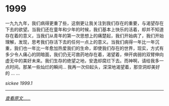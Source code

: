 # 1999

一九九九年，我们病得更重了些，这倒更让我关注到我们存在的重要，与渴望存在下去的欲望。当我们还在童年和少年的时候，我们基本上快乐的活着，却并不知道存在着的意义，当我们从青年的第一次思想上的痛楚起，我们开始病了，我们开始理解，发现，思考我们存活下去的任何一点上的意义。当我们病得一年比一年沉重，我们也一年比一年愈加热爱我们的生命，即使我们存在的世界，现实，方式有多少令人痛心的阴暗面，我们仍无可救药地存在着，渴望着，伸开病弱的双臂伸向虚无中的美好未来。我们生存的绝望之地，安逸却腐烂下去。而神啊，请给我多一点时间。那某一些灿烂的瞬间... 我再一次仰起头，深深地渴望着，那空洞却美好的 ... ...

*sickee 1999.1*

---

[*查看原文……*](https://www.sickbaby.org/1999.htm)
